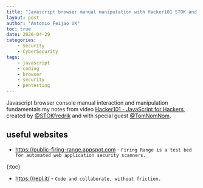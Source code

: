 ```yaml
---
title: "Javascript browser manual manipulation with Hacker101 STOK and TomNomNom"
layout: post
author: "Antonio Feijao UK"
toc: true
date: 2020-04-29
categories:
    - Security
    - CyberSecurity
tags:
    - javascript
    - coding
    - browser
    - security
    - pentesting
---
```


Javascript browser console manual interaction and manipulation fundamentals my notes from video [Hacker101 - JavaScript for Hackers](https://youtu.be/FTeE3OrTNoA), created by [@STOKfredrik](https://twitter.com/STOKfredrik) and with special guest [@TomNomNom](https://twitter.com/TomNomNom).

## useful websites

- <https://public-firing-range.appspot.com> - `Firing Range is a test bed for automated web application security scanners.`

{:toc}

- <https://repl.it/> - `Code and collaborate, without friction.`

